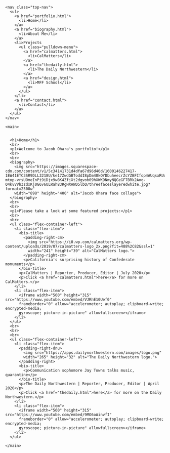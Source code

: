 <html>

  <head>
      <link rel="stylesheet" href="portfolio.css">
  </head>

  <body>

    <nav class="top-nav">
      <ul>
        <a href="portfolio.html">
          <li>Home</li>
        </a>
        <a href="biography.html">
          <li>About Me</li>
        </a>
        <li>Projects
          <ul class="pulldown-menu">
            <a href="calmatters.html">
              <li>CalMatters</li>
            </a>
            <a href="thedaily.html">
              <li>The Daily Northwestern</li>
            </a>
            <a href="design.html">
              <li>MFF School</li>
            </a>
          </ul>
        </li>
        <a href="contact.html">
          <li>Contact</li>
        </a>
      </ul>
    </nav>

    <main>


      <h1>Home</h1>
      <br>
      <p1>Welcome to Jacob Ohara's portfolio!</p1>
      <br>
      <br>
      <biography>
        <img src="https://images.squarespace-cdn.com/content/v1/5c34141731d4dfa67d96d46d/1600146227417-1EW41ETC3SR9DLL3218U/ke17ZwdGBToddI8pDm48kOYDbuheecrZcYZBFIfop4AUqsxRUqqbr1mOJYKfIPR7LoDQ9mXPOjoJoqy81S2I8N_N4V1vUb5AoIIIbLZhVYy7Mythp_T-mtop-vrsUOmeInPi9iDjx9w8K4ZfjXt2dqvob09hXWK9NmyNQGeGF7BRk2Aoo-Q4kvVVh3zdxKj0G6v6ULRah83RgHXAWD5lbQ/threefaceslayeredwhite.jpg?format=2500w"
        width="898" height="400" alt="Jacob Ohara face collage">
      </biography>
      <br>
      <br>
      <p1>Please take a look at some featured projects:</p1>
      <br>
      <br>
      <ul class="flex-container-left">
        <li class="flex-item">
          <bio-title>
            <padding-right-cm>
              <img src="https://i0.wp.com/calmatters.org/wp-content/uploads/2019/07/calmatters-logo_2x.png?fit=488%2C82&ssl=1"
              width="241" height="39" alt="CalMatters logo.">
            </padding-right-cm>
            <p>California's surprising history of Confederate monuments</p>
          </bio-title>
          <p>CalMatters | Reporter, Producer, Editor | July 2020</p>
          <p>Click <a href="calmatters.html">here</a> for more on CalMatters.</p>
        </li>
        <li class="flex-item">
          <iframe width="560" height="315" src="https://www.youtube.com/embed/VJRhE10Uef0"
          frameborder="0" allow="accelerometer; autoplay; clipboard-write; encrypted-media;
          gyroscope; picture-in-picture" allowfullscreen></iframe>
        </li>
      </ul>
      <br>
      <br>
      <br>
      <ul class="flex-container-left">
        <li class="flex-item">
          <padding-right-dnu>
            <img src="https://apps.dailynorthwestern.com/images/logo.png"
            width="265" height="32" alt="The Daily Northwestern logo.">
          </padding-right>
          <bio-title>
            <p>Communication sophomore Jay Towns talks music, quarantine</p>
          </bio-title>
          <p>The Daily Northwestern | Reporter, Producer, Editor | April 2020</p>
          <p>Click <a href="thedaily.html">here</a> for more on the Daily Northwestern.</p>
        </li>
        <li class="flex-item">
          <iframe width="560" height="315" src="https://www.youtube.com/embed/9MO6oAinvfI"
          frameborder="0" allow="accelerometer; autoplay; clipboard-write; encrypted-media;
          gyroscope; picture-in-picture" allowfullscreen></iframe>
        </li>
      </ul>

    </main>

  </body>

</html>
